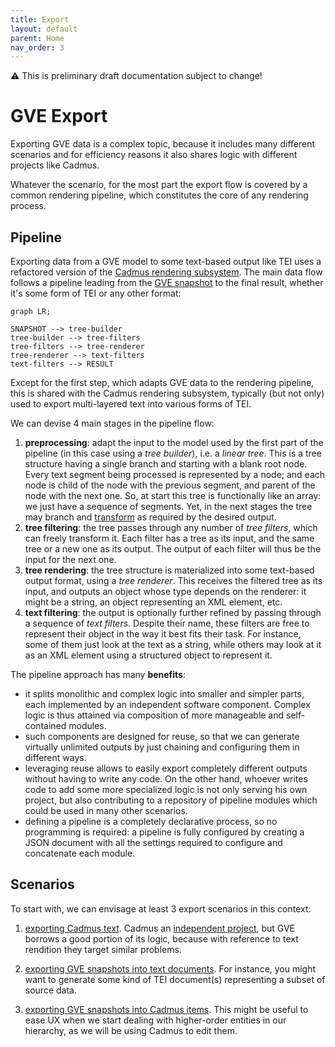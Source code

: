 ```yaml
---
title: Export
layout: default
parent: Home
nav_order: 3
---
```


⚠️ This is preliminary draft documentation subject to change!

# GVE Export

Exporting GVE data is a complex topic, because it includes many different scenarios and for efficiency reasons it also shares logic with different projects like Cadmus.

Whatever the scenario, for the most part the export flow is covered by a common rendering pipeline, which constitutes the core of any rendering process.

## Pipeline

Exporting data from a GVE model to some text-based output like TEI uses a refactored version of the [Cadmus rendering subsystem](https://vedph.github.io/cadmus-doc/migration/rendering/rendition.html). The main data flow follows a pipeline leading from the [GVE snapshot](../model/textual.md) to the final result, whether it's some form of TEI or any other format:

```mermaid
graph LR;

SNAPSHOT --> tree-builder
tree-builder --> tree-filters
tree-filters --> tree-renderer
tree-renderer --> text-filters
text-filters --> RESULT
```

Except for the first step, which adapts GVE data to the rendering pipeline, this is shared with the Cadmus rendering subsystem, typically (but not only) used to export multi-layered text into various forms of TEI.

We can devise 4 main stages in the pipeline flow:

1. **preprocessing**: adapt the input to the model used by the first part of the pipeline (in this case using a _tree builder_), i.e. a _linear tree_. This is a tree structure having a single branch and starting with a blank root node. Every text segment being processed is represented by a node; and each node is child of the node with the previous segment, and parent of the node with the next one. So, at start this tree is functionally like an array: we just have a sequence of segments. Yet, in the next stages the tree may branch and [transform](export-trees.md) as required by the desired output.
2. **tree filtering**: the tree passes through any number of _tree filters_, which can freely transform it. Each filter has a tree as its input, and the same tree or a new one as its output. The output of each filter will thus be the input for the next one.
3. **tree rendering**: the tree structure is materialized into some text-based output format, using a _tree renderer_. This receives the filtered tree as its input, and outputs an object whose type depends on the renderer: it might be a string, an object representing an XML element, etc.
4. **text filtering**: the output is optionally further refined by passing through a sequence of _text filters_. Despite their name, these filters are free to represent their object in the way it best fits their task. For instance, some of them just look at the text as a string, while others may look at it as an XML element using a structured object to represent it.

The pipeline approach has many **benefits**:

- it splits monolithic and complex logic into smaller and simpler parts, each implemented by an independent software component. Complex logic is thus attained via composition of more manageable and self-contained modules.
- such components are designed for reuse, so that we can generate virtually unlimited outputs by just chaining and configuring them in different ways.
- leveraging reuse allows to easily export completely different outputs without having to write any code. On the other hand, whoever writes code to add some more specialized logic is not only serving his own project, but also contributing to a repository of pipeline modules which could be used in many other scenarios.
- defining a pipeline is a completely declarative process, so no programming is required: a pipeline is fully configured by creating a JSON document with all the settings required to configure and concatenate each module.

## Scenarios

To start with, we can envisage at least 3 export scenarios in this context:

1. [exporting Cadmus text](export-cadmus). Cadmus an [independent project](https://vedph.github.io/cadmus-doc/migration/rendering/rendition.html), but GVE borrows a good portion of its logic, because with reference to text rendition they target similar problems.

2. [exporting GVE snapshots into text documents](export-tei). For instance, you might want to generate some kind of TEI document(s) representing a subset of source data.

3. [exporting GVE snapshots into Cadmus items](export-item). This might be useful to ease UX when we start dealing with higher-order entities in our hierarchy, as we will be using Cadmus to edit them.
